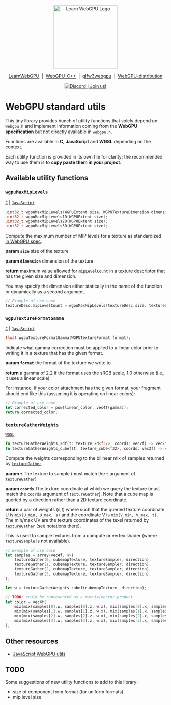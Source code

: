 <div align="center">
  <picture>
    <source media="(prefers-color-scheme: dark)" srcset="https://raw.githubusercontent.com/eliemichel/LearnWebGPU/main/images/webgpu-dark.svg">
    <source media="(prefers-color-scheme: light)" srcset="https://raw.githubusercontent.com/eliemichel/LearnWebGPU/main/images/webgpu-light.svg">
    <img alt="Learn WebGPU Logo" src="images/webgpu-dark.svg" width="200">
  </picture>

  <a href="https://github.com/eliemichel/LearnWebGPU">LearnWebGPU</a> &nbsp;|&nbsp; <a href="https://github.com/eliemichel/WebGPU-Cpp">WebGPU-C++</a> &nbsp;|&nbsp; <a href="https://github.com/eliemichel/glfw3webgpu">glfw3webgpu</a> &nbsp;|&nbsp; <a href="https://github.com/eliemichel/WebGPU-distribution">WebGPU-distribution</a>
  
  <a href="https://discord.gg/2Tar4Kt564"><img src="https://img.shields.io/static/v1?label=Discord&message=Join%20us!&color=blue&logo=discord&logoColor=white" alt="Discord | Join us!"/></a>
</div>

WebGPU standard utils
=====================

This tiny library provides bunch of utility functions that solely depend on `webgpu.h` and implement information coming from the **WebGPU specification** but not directly available in `webgpu.h`.

Functions are available in **C**, **JavaScript** and **WGSL** depending on the context.

Each utility function is provided in its own file for clarity; the recommended way to use them is to **copy paste them in your project**.

Available utility functions
---------------------------

### `wgpuMaxMipLevels`

[`C`](c/wgpuMaxMipLevels.c) | [`JavaScript`](js/wgpuMaxMipLevels.js)

```C
uint32_t wgpuMaxMipLevels(WGPUExtent size, WGPUTextureDimension dimension);
uint32_t wgpuMaxMipLevels1D(WGPUExtent size);
uint32_t wgpuMaxMipLevels2D(WGPUExtent size);
uint32_t wgpuMaxMipLevels3D(WGPUExtent size);
```

Compute the maximum number of MIP levels for a texture as standardized [in WebGPU spec](https://www.w3.org/TR/webgpu/#abstract-opdef-maximum-miplevel-count).

**param `size`** size of the texture

**param `dimension`** dimension of the texture

**return** maximum value allowed for `mipLevelCount` in a texture descriptor that has the given size and dimension.

You may specify the dimension either statically in the name of the function or dynamically as a second argument.

```C
// Example of use case
textureDesc.mipLevelCount = wgpuMaxMipLevels(textureDesc.size, textureDesc.dimension);
```

### `wgpuTextureFormatGamma`

[`C`](c/wgpuTextureFormatGamma.c) | [`JavaScript`](js/wgpuTextureFormatGamma.js)

```C
float wgpuTextureFormatGamma(WGPUTextureFormat format);
```

Indicate what gamma correction must be applied to a linear color prior to
writing it in a texture that has the given format.

**param `format`** the format of the texture we write to

**return** a gamma of 2.2 if the format uses the sRGB scale, 1.0 otherwise
      (i.e., it uses a linear scale)

For instance, if your color attachment has the given format, your fragment
should end like this (assuming it is operating on linear colors):

```rust
// Example of use case
let corrected_color = pow(linear_color, vec4f(gamma));
return corrected_color;
```

### `textureGatherWeights`

[`WGSL`](wgsl/textureGatherWeights.wgsl)

```rust
fn textureGatherWeights_2df(t: texture_2d<f32>, coords: vec2f) -> vec2f;
fn textureGatherWeights_cubef(t: texture_cube<f32>, coords: vec3f) -> vec2f;
```

Compute the weights corresponding to the bilinear mix of samples
returned by [`textureGather`](https://gpuweb.github.io/gpuweb/wgsl/#texturegather).

**param `t`** The texture to sample (must match the `t` argument of `textureGather`)

**param `coords`** The texture coordinate at which we query the texture (must match the `coords` argument of `textureGather`). Note that a cube map is queried by a direction rather than a 2D texture coordinate.

**return** a pair of weights (s,t) where such that the queried texture coordinate U is `mix(U_min, U_max, s)` and the coordinate V is `mix(V_min, V_max, t)`. The min/max UV are the texture coordinates of the texel returned by [`textureGather`](https://gpuweb.github.io/gpuweb/wgsl/#texturegather) (see notations there).

This is used to sample textures from a compute or vertex shader (where `textureSample` is not available).

```rust
// Example of use case
let samples = array<vec4f, 4>(
    textureGather(0, cubemapTexture, textureSampler, direction),
    textureGather(1, cubemapTexture, textureSampler, direction),
    textureGather(2, cubemapTexture, textureSampler, direction),
    textureGather(3, cubemapTexture, textureSampler, direction),
);

let w = textureGatherWeights_cubef(cubemapTexture, direction);

// TODO: could be represented as a matrix/vector product
let color = vec4f(
    mix(mix(samples[0].w, samples[0].z, w.x), mix(samples[0].x, samples[0].y, w.x), w.y),
    mix(mix(samples[1].w, samples[1].z, w.x), mix(samples[1].x, samples[1].y, w.x), w.y),
    mix(mix(samples[2].w, samples[2].z, w.x), mix(samples[2].x, samples[2].y, w.x), w.y),
    mix(mix(samples[3].w, samples[3].z, w.x), mix(samples[3].x, samples[3].y, w.x), w.y),
);
```

Other resources
---------------

 - [JavaScript WebGPU utils](https://github.com/greggman/webgpu-utils)

TODO
----

Some suggestions of new utility functions to add to this library:

 - size of component from format (for uniform formats)
 - mip level size
